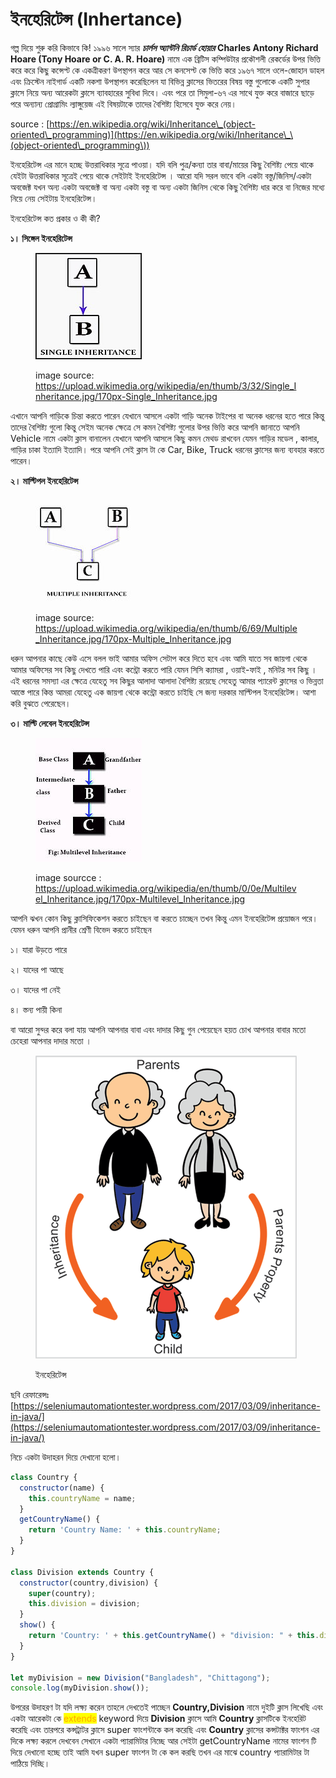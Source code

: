 # ইনহেরিটেন্স (Inhertance)

গল্প দিয়ে শুরু করি কিভাবে কি! ১৯৯৬ সালে স্যার _**চার্লস অ্যান্টনি রিচার্ড হোয়ার**_ **Charles Antony Richard Hoare (Tony Hoare or C. A. R. Hoare)** নামে এক ব্রিটিস কম্পিউটার প্রকৌশলী রেকর্ডের উপর ভিত্তি করে করে কিছু কন্সেপ্ট কে একত্রীকরণ উপস্থাপন করে আর সে কনসেপ্ট কে ভিত্তি করে ১৯৬৭ সালে ওলে-জোহান ডাহল এবং ক্রিস্টেন নাইগার্ড একটি নকশা উপস্থাপন করেছিলেন যা বিভিন্ন ক্লাসের ভিতরের বিষয় বস্তু গুলোকে একটি সুপার ক্লাসে নিয়ে অন্য আরেকটা ক্লাসে ব্যাবহারের সুবিধা দিবে। এবং পরে তা সিমুলা-৬৭ এর সাথে যুক্ত করে বাজারে ছাড়ে পরে অন্যান্য প্রোগ্রামিং ল্যাঙ্গুয়েজ এই বিষয়টাকে তাদের বৈশিষ্ট্য হিসেবে যুক্ত করে নেয়।&#x20;

source : [https://en.wikipedia.org/wiki/Inheritance\_(object-oriented\_programming)](https://en.wikipedia.org/wiki/Inheritance\_\(object-oriented\_programming\))

ইনহেরিটেন্স এর মানে হচ্ছে উত্তরাধিকার সূত্রে পাওয়া। যদি বলি পুত্র/কন্যা তার বাবা/মায়ের কিছু বৈশিষ্ট্য পেয়ে থাকে যেইটা উত্তরাধিকার সূত্রেই পেয়ে থাকে সেইটাই ইনহেরিটেন্স । আরো যদি সরল ভাবে বলি একটা বস্তু/জিনিস/একটা অবজেক্ট যখন অন্য একটা অবজেক্ট বা অন্য একটা বস্তু বা অন্য একটা জিনিস থেকে কিছু বৈশিষ্ট্য ধার করে বা নিজের মধ্যে নিয়ে নেয় সেইটায় ইনহেরিটেন্স।

ইনহেরিটেন্স কত প্রকার ও কী কী?

**১। সিঙ্গেল ইনহেরিটেন্স**

<figure><img src="../.gitbook/assets/image (1).png" alt=""><figcaption><p>image source: <a href="https://upload.wikimedia.org/wikipedia/en/thumb/3/32/Single_Inheritance.jpg/170px-Single_Inheritance.jpg">https://upload.wikimedia.org/wikipedia/en/thumb/3/32/Single_Inheritance.jpg/170px-Single_Inheritance.jpg</a></p></figcaption></figure>

এখানে আপনি গাড়িকে চিন্তা করতে পারেন যেখানে আসলে একটা গাড়ি অনেক টাইপের বা অনেক ধরনের হতে পারে কিন্তু তাদের বৈশিষ্ট্য গুলো কিন্তু সেইম অনেক ক্ষেত্রে সে কমন বৈশিষ্ট্য গুলোর উপর ভিত্তি করে আপনি জানাতে আপনি Vehicle নামে একটা ক্লাস বানালেন যেখানে আপনি আসলে কিছু কমন মেথড রাখবেন যেমন গাড়ির মডেল , কালার, গাড়ির চাকা ইত্যাদি ইত্যাদি। পরে আপনি সেই ক্লাস টা কে Car, Bike, Truck ধরনের ক্লাসের জন্য ব্যবহার করতে পারেন।&#x20;

**২। মাল্টিপল ইনহেরিটেন্স**

<figure><img src="../.gitbook/assets/image (1) (1).png" alt=""><figcaption><p>image source: <a href="https://upload.wikimedia.org/wikipedia/en/thumb/6/69/Multiple_Inheritance.jpg/170px-Multiple_Inheritance.jpg">https://upload.wikimedia.org/wikipedia/en/thumb/6/69/Multiple_Inheritance.jpg/170px-Multiple_Inheritance.jpg</a></p></figcaption></figure>

ধরুন আপনার কাছে কেউ এসে বলল ভাই আমার অফিস সেটাপ করে দিতে হবে এবং আমি যাতে সব জায়গা থেকে আমার অফিসের সব কিছু দেখতে পারি এবং কন্ট্রো করতে পারি যেমন সিসি ক্যামরা , ওয়াই-ফাই , মনিটর সব কিছু । এই ধরনের সমস্যা এর ক্ষেত্রে যেহেতু সব কিছুর আলাদা আলাদা বৈশিষ্ট্য রয়েছে সেহেতু আমার প্যারেন্ট ক্লাসের ও ভিন্নতা আস্তে পারে কিন্ত আমরা যেহেতু এক জায়গা থেকে কন্ট্রো করতে চাইছি সে জন্য দরকার মাল্টিপল ইনহেরিটেন্স।  আশা করি বুঝতে পেরেছেন।&#x20;

**৩। মাল্টি লেবেল ইনহেরিটেন্স**

<figure><img src="../.gitbook/assets/image (2).png" alt=""><figcaption><p>image sourcce : <a href="https://upload.wikimedia.org/wikipedia/en/thumb/0/0e/Multilevel_Inheritance.jpg/170px-Multilevel_Inheritance.jpg">https://upload.wikimedia.org/wikipedia/en/thumb/0/0e/Multilevel_Inheritance.jpg/170px-Multilevel_Inheritance.jpg</a></p></figcaption></figure>

আপনি ঝখন কোন কিছু ক্লাসিফিকেশন করতে চাইছেন বা করতে চাচ্ছেন তখন কিন্তু এমন ইনহেরিটেন্স প্রয়োজন পরে। যেমন ধরুন আপনি প্রানীর শ্রেণী বিভেদ করতে চাইছেন&#x20;

১। যারা উড়তে পারে

২। যাদের পা আছে&#x20;

৩। যাদের পা নেই

৪। স্তন্য পায়ী কিনা

বা আরো সুন্দর করে বলা যায় আপনি আপনার বাবা এবং দাদার কিছু গুন পেয়েছেন হয়ত চোখ আপনার বাবার মতো চেহেরা আপনার দাদার মতো ।&#x20;

<figure><img src="../.gitbook/assets/image (2) (1) (1) (1).png" alt=""><figcaption><p>ইনহেরিটেন্স </p></figcaption></figure>

ছবি রেফারেন্সঃ [https://seleniumautomationtester.wordpress.com/2017/03/09/inheritance-in-java/](https://seleniumautomationtester.wordpress.com/2017/03/09/inheritance-in-java/)

নিচে একটা উদাহরন দিয়ে দেখানো হলো।

```javascript
class Country {
  constructor(name) {
    this.countryName = name;
  }
  getCountryName() {
    return 'Country Name: ' + this.countryName;
  }
}

class Division extends Country {
  constructor(country,division) {
    super(country);
    this.division = division;
  }
  show() {
    return 'Country: ' + this.getCountryName() + "division: " + this.division;
  }
}

let myDivision = new Division("Bangladesh", "Chittagong");
console.log(myDivision.show());
```

উপরের উদাহরণ টা যদি লক্ষ্য করেন তাহলে দেখতেই পাচ্ছেন **Country,Division** নামে দুইটি ক্লাস লিখেছি এবং একটা আরেকটা কে <mark style="color:orange;">extends</mark> keyword দিয়ে  **Division** ক্লাসে আমি **Country** ক্লাসটিকে ইনহেরিট করেছি এবং তারপরে কন্সট্রাটর ক্লাসে super ফাংশন্টাকে কল করেছি এবং **Country** ক্লাসের কন্সটাক্টর ফাংশন এর দিকে লক্ষ্য করলে দেখবেন সেখানে একটা প্যারামিটার নিচ্ছে আর সেইটা getCountryName নামের ফাংশন টি দিয়ে দেখানো হচ্ছে তাই আমি যখন super ফাংশন টা কে কল করছি তখন এর মাঝে country প্যারামিটার টা পাঠিয়ে দিচ্ছি।&#x20;
